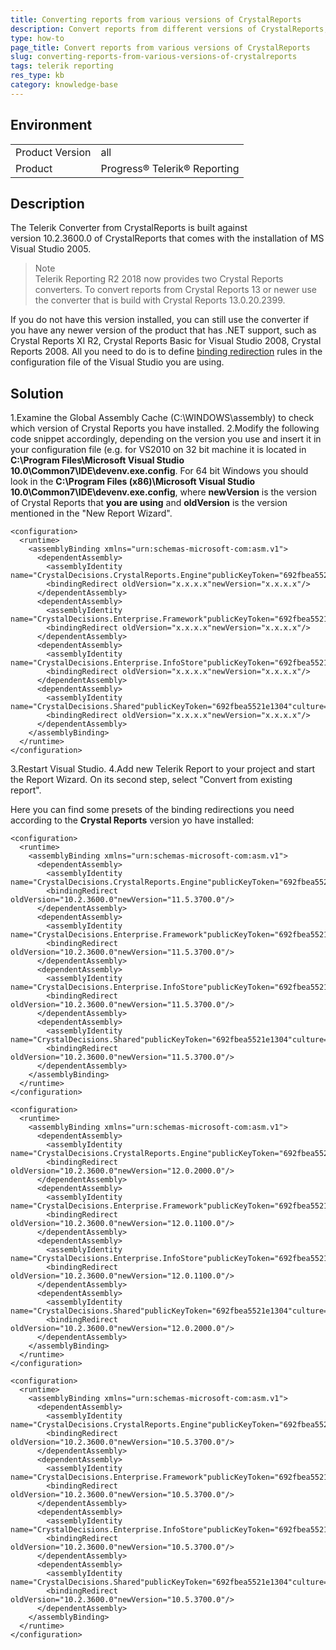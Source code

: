 ```yaml
---
title: Converting reports from various versions of CrystalReports
description: Convert reports from different versions of CrystalReports, using the Telerik Converter.
type: how-to
page_title: Convert reports from various versions of CrystalReports
slug: converting-reports-from-various-versions-of-crystalreports
tags: telerik reporting
res_type: kb
category: knowledge-base
---
```


## Environment
<table>
	<tbody>
		<tr>
			<td>Product Version</td>
			<td>all</td>
		</tr>
		<tr>
			<td>Product</td>
			<td>Progress® Telerik® Reporting</td>
		</tr>
	</tbody>
</table>


## Description

The Telerik Converter from CrystalReports is built against version 10.2.3600.0 of CrystalReports that comes with the installation of MS Visual Studio 2005.   

> Note
> <br>
> Telerik Reporting R2 2018 now provides two Crystal Reports converters. To convert reports from Crystal Reports 13 or newer use the converter that is build with Crystal Reports 13.0.20.2399.

If you do not have this version installed, you can still use the converter if you have any newer version of the product that has .NET support, such as Crystal Reports XI R2, Crystal Reports Basic for Visual Studio 2008, Crystal Reports 2008. All you need to do is to define <a href="http://msdn.microsoft.com/en-us/library/2fc472t2%28VS.80%29.aspx" target="_blank">binding redirection</a> rules in the configuration file of the Visual Studio you are using.  
  
## Solution

1.Examine the Global Assembly Cache (C:\WINDOWS\assembly) to check which version of Crystal Reports you have installed.
2.Modify the following code snippet accordingly, depending on the version you use and insert it in your configuration file (e.g. for VS2010 on 32 bit machine it is located in **C:\Program Files\Microsoft Visual Studio 10.0\Common7\IDE\devenv.exe.config**. For 64 bit Windows you should look in the **C:\Program Files (x86)\Microsoft Visual Studio 10.0\Common7\IDE\devenv.exe.config**, where **newVersion** is the version of Crystal Reports that **you are using** and **oldVersion** is the version mentioned in the "New Report Wizard".

```
<configuration>  
  <runtime>  
    <assemblyBinding xmlns="urn:schemas-microsoft-com:asm.v1">  
      <dependentAssembly>  
        <assemblyIdentity name="CrystalDecisions.CrystalReports.Engine"publicKeyToken="692fbea5521e1304"culture="neutral"/>  
        <bindingRedirect oldVersion="x.x.x.x"newVersion="x.x.x.x"/>  
      </dependentAssembly>  
      <dependentAssembly>  
        <assemblyIdentity name="CrystalDecisions.Enterprise.Framework"publicKeyToken="692fbea5521e1304"culture="neutral"/>  
        <bindingRedirect oldVersion="x.x.x.x"newVersion="x.x.x.x"/>  
      </dependentAssembly>  
      <dependentAssembly>  
        <assemblyIdentity name="CrystalDecisions.Enterprise.InfoStore"publicKeyToken="692fbea5521e1304"culture="neutral"/>  
        <bindingRedirect oldVersion="x.x.x.x"newVersion="x.x.x.x"/>  
      </dependentAssembly>  
      <dependentAssembly>  
        <assemblyIdentity name="CrystalDecisions.Shared"publicKeyToken="692fbea5521e1304"culture="neutral"/>  
        <bindingRedirect oldVersion="x.x.x.x"newVersion="x.x.x.x"/>  
      </dependentAssembly>  
    </assemblyBinding>  
  </runtime>  
</configuration>
```

3.Restart Visual Studio.
4.Add new Telerik Report to your project and start the Report Wizard. On its second step, select "Convert from existing report".

Here you can find some presets of the binding redirections you need according to the **Crystal Reports** version yo have installed:

```
<configuration>  
  <runtime>  
    <assemblyBinding xmlns="urn:schemas-microsoft-com:asm.v1">  
      <dependentAssembly>  
        <assemblyIdentity name="CrystalDecisions.CrystalReports.Engine"publicKeyToken="692fbea5521e1304"culture="neutral"/>  
        <bindingRedirect oldVersion="10.2.3600.0"newVersion="11.5.3700.0"/>  
      </dependentAssembly>  
      <dependentAssembly>  
        <assemblyIdentity name="CrystalDecisions.Enterprise.Framework"publicKeyToken="692fbea5521e1304"culture="neutral"/>  
        <bindingRedirect oldVersion="10.2.3600.0"newVersion="11.5.3700.0"/>  
      </dependentAssembly>  
      <dependentAssembly>  
        <assemblyIdentity name="CrystalDecisions.Enterprise.InfoStore"publicKeyToken="692fbea5521e1304"culture="neutral"/>  
        <bindingRedirect oldVersion="10.2.3600.0"newVersion="11.5.3700.0"/>  
      </dependentAssembly>  
      <dependentAssembly>  
        <assemblyIdentity name="CrystalDecisions.Shared"publicKeyToken="692fbea5521e1304"culture="neutral"/>  
        <bindingRedirect oldVersion="10.2.3600.0"newVersion="11.5.3700.0"/>  
      </dependentAssembly>  
    </assemblyBinding>  
  </runtime>  
</configuration>
```

```
<configuration>  
  <runtime>  
    <assemblyBinding xmlns="urn:schemas-microsoft-com:asm.v1">  
      <dependentAssembly>  
        <assemblyIdentity name="CrystalDecisions.CrystalReports.Engine"publicKeyToken="692fbea5521e1304"culture="neutral"/>  
        <bindingRedirect oldVersion="10.2.3600.0"newVersion="12.0.2000.0"/>  
      </dependentAssembly>  
      <dependentAssembly>  
        <assemblyIdentity name="CrystalDecisions.Enterprise.Framework"publicKeyToken="692fbea5521e1304"culture="neutral"/>  
        <bindingRedirect oldVersion="10.2.3600.0"newVersion="12.0.1100.0"/>  
      </dependentAssembly>  
      <dependentAssembly>  
        <assemblyIdentity name="CrystalDecisions.Enterprise.InfoStore"publicKeyToken="692fbea5521e1304"culture="neutral"/>  
        <bindingRedirect oldVersion="10.2.3600.0"newVersion="12.0.1100.0"/>  
      </dependentAssembly>  
      <dependentAssembly>  
        <assemblyIdentity name="CrystalDecisions.Shared"publicKeyToken="692fbea5521e1304"culture="neutral"/>  
        <bindingRedirect oldVersion="10.2.3600.0"newVersion="12.0.2000.0"/>  
      </dependentAssembly>  
    </assemblyBinding>  
  </runtime>  
</configuration> 
```

```
<configuration>  
  <runtime>  
    <assemblyBinding xmlns="urn:schemas-microsoft-com:asm.v1">  
      <dependentAssembly>  
        <assemblyIdentity name="CrystalDecisions.CrystalReports.Engine"publicKeyToken="692fbea5521e1304"culture="neutral"/>  
        <bindingRedirect oldVersion="10.2.3600.0"newVersion="10.5.3700.0"/>  
      </dependentAssembly>  
      <dependentAssembly>  
        <assemblyIdentity name="CrystalDecisions.Enterprise.Framework"publicKeyToken="692fbea5521e1304"culture="neutral"/>  
        <bindingRedirect oldVersion="10.2.3600.0"newVersion="10.5.3700.0"/>  
      </dependentAssembly>  
      <dependentAssembly>  
        <assemblyIdentity name="CrystalDecisions.Enterprise.InfoStore"publicKeyToken="692fbea5521e1304"culture="neutral"/>  
        <bindingRedirect oldVersion="10.2.3600.0"newVersion="10.5.3700.0"/>  
      </dependentAssembly>  
      <dependentAssembly>  
        <assemblyIdentity name="CrystalDecisions.Shared"publicKeyToken="692fbea5521e1304"culture="neutral"/>  
        <bindingRedirect oldVersion="10.2.3600.0"newVersion="10.5.3700.0"/>  
      </dependentAssembly>  
    </assemblyBinding>  
  </runtime>  
</configuration>
```
